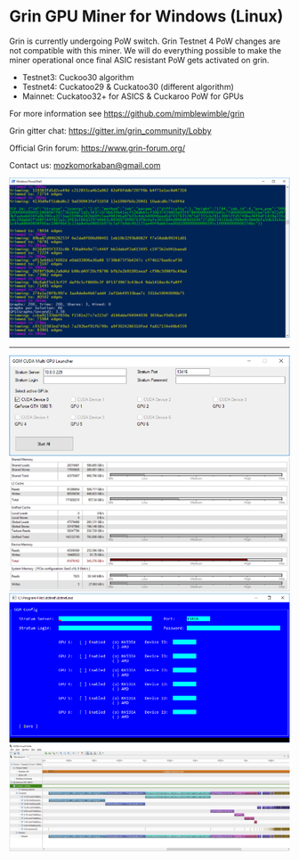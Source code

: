 # Grin GPU Miner for Windows (Linux)

Grin is currently undergoing PoW switch. Grin Testnet 4 PoW changes are not compatible with this miner. We will do everything possible to make the miner operational once final ASIC resistant PoW gets activated on grin.

 * Testnet3: Cuckoo30 algorithm
 * Testnet4: Cuckatoo29 & Cuckatoo30 (different algorithm)
 * Mainnet: Cuckatoo32+ for ASICS & Cuckaroo PoW for GPUs

For more information see https://github.com/mimblewimble/grin

Grin gitter chat: https://gitter.im/grin_community/Lobby

Official Grin forum: https://www.grin-forum.org/

Contact us: mozkomorkaban@gmail.com

![Screen](/img/cuda.png)

--------------------

![Screen](/img/cuda_gui.png)
![Screen](/img/mem.png)
![Screen](/img/ocl.png)
![Screen](/img/profile.png)
